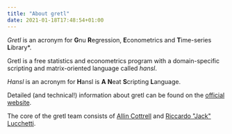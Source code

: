 ```yaml
---
title: "About gretl"
date: 2021-01-18T17:48:54+01:00
---
```


*Gretl* is an acronym for **G**nu **R**egression, **E**conometrics and **T**ime-series **L**ibrary*.

Gretl is a free statistics and econometrics program with a domain-specific  scripting and matrix-oriented language called *hansl*.

*Hansl* is an acronym for **H**ansl is **A** **N**eat **S**cripting **L**anguage.

Detailed (and technical!) information about gretl can be found on the [official website](http://gretl.sourceforge.net/).

The core of the gretl team consists of [Allin Cottrell](http://users.wfu.edu/cottrell/) and [Riccardo "Jack" Lucchetti](http://www2.econ.univpm.it/servizi/hpp/lucchetti/Home_en.html).
